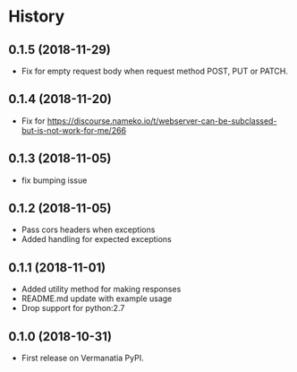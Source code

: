 History
=======

0.1.5 (2018-11-29)
------------------

* Fix for empty request body when request method POST, PUT or PATCH.

0.1.4 (2018-11-20)
------------------

* Fix for https://discourse.nameko.io/t/webserver-can-be-subclassed-but-is-not-work-for-me/266

0.1.3 (2018-11-05)
------------------

* fix bumping issue

0.1.2 (2018-11-05)
------------------

* Pass cors headers when exceptions
* Added handling for expected exceptions

0.1.1 (2018-11-01)
------------------

* Added utility method for making responses
* README.md update with example usage
* Drop support for python:2.7

0.1.0 (2018-10-31)
------------------

* First release on Vermanatia PyPI.
